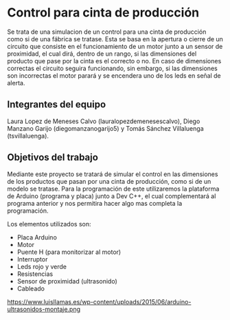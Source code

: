 # Control para cinta de producción

Se trata de una simulacion de un control para una cinta de producción como si de una fábrica se tratase. Esta se basa en la apertura o cierre de un circuito que consiste en el funcionamiento de un motor junto a un sensor de proximidad, el cual dirá, dentro de un rango, si las dimensiones del producto que pase por la cinta es el correcto o no. En caso de dimensiones correctas el circuito seguira funcionando, sin embargo, si las dimensiones son incorrectas el motor parará y se encendera uno de los leds en señal de alerta. 

## Integrantes del equipo

Laura Lopez de Meneses Calvo (lauralopezdemenesescalvo), Diego Manzano Garijo (diegomanzanogarijo5) y Tomás Sánchez Villaluenga (tsvillaluenga).

## Objetivos del trabajo

Mediante este proyecto se tratará de simular el control en las dimensiones de los productos que pasan por una cinta de producción, como si de un modelo se tratase. 
Para la programación de este utilizaremos la plataforma de Arduino (programa y placa) junto a Dev C++, el cual complementará al programa anterior y nos permitira hacer algo mas completa la programación.

Los elementos utilizados son:
- Placa Arduino
- Motor
- Puente H (para monitorizar al motor)
- Interruptor
- Leds rojo y verde
- Resistencias
- Sensor de proximidad (ultrasonido)
- Cableado

https://www.luisllamas.es/wp-content/uploads/2015/06/arduino-ultrasonidos-montaje.png 

